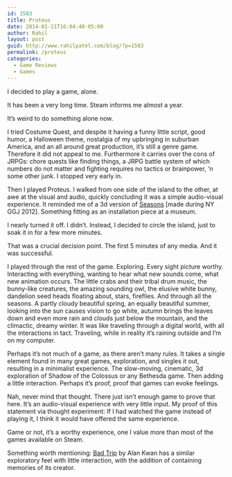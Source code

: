 ```yaml
---
id: 1583
title: Proteus
date: 2014-01-21T16:04:40-05:00
author: Rahil
layout: post
guid: http://www.rahilpatel.com/blog/?p=1583
permalink: /proteus
categories:
  - Game Reviews
  - Games
---
```

I decided to play a game, alone.

It has been a very long time. Steam informs me almost a year.

It&#8217;s weird to do something alone now.

I tried Costume Quest, and despite it having a funny little script, good humor, a Halloween theme, nostalgia of my upbringing in suburban America, and an all around great production, it&#8217;s still a genre game. Therefore it did not appeal to me. Furthermore it carries over the cons of JRPGs: chore quests like finding things, a JRPG battle system of which numbers do not matter and fighting requires no tactics or brainpower, &#8216;n some other junk. I stopped very early in.

Then I played Proteus. I walked from one side of the island to the other, at awe at the visual and audio, quickly concluding it was a simple audio-visual experience. It reminded me of a 3d version of [Seasons](http://archive.globalgamejam.org/2012/seasons-0) [made during NY GGJ 2012]. Something fitting as an installation piece at a museum.

I nearly turned it off. I didn&#8217;t. Instead, I decided to circle the island, just to soak it in for a few more minutes.

That was a crucial decision point. The first 5 minutes of any media. And it was successful.

I played through the rest of the game. Exploring. Every sight picture worthy. Interacting with everything, wanting to hear what new sounds come, what new animation occurs. The little crabs and their tribal drum music, the bunny-like creatures, the amazing sounding owl, the elusive white bunny, dandelion seed heads floating about, stars, fireflies. And through all the seasons. A partly cloudy beautiful spring, an equally beautiful summer, looking into the sun causes vision to go white, autumn brings the leaves down and even more rain and clouds just below the mountain, and the climactic, dreamy winter. It was like traveling through a digital world, with all the interactions in tact. Traveling, while in reality it&#8217;s raining outside and I&#8217;m on my computer.

Perhaps it&#8217;s not much of a game, as there aren&#8217;t many rules. It takes a single element found in many great games, exploration, and singles it out, resulting in a minimalist experience. The slow-moving, cinematic, 3d exploration of Shadow of the Colossus or any Bethesda game. Then adding a little interaction. Perhaps it&#8217;s proof, proof that games can evoke feelings.

Nah, never mind that thought. There just isn&#8217;t enough game to prove that here. It&#8217;s an audio-visual experience with very little input. My proof of this statement via thought experiment: If I had watched the game instead of playing it, I think it would have offered the same experience.

Game or not, it&#8217;s a worthy experience, one I value more than most of the games available on Steam.

Something worth mentioning: [Bad Trip](http://vimeo.com/47943812) by Alan Kwan has a similar exploratory feel with little interaction, with the addition of containing memories of its creator.